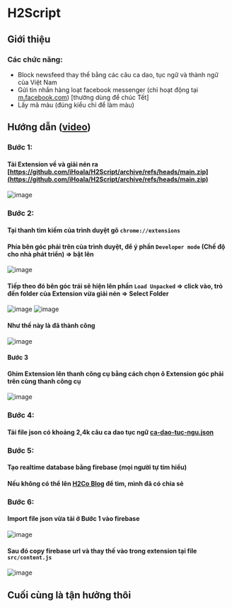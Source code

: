 # H2Script
## Giới thiệu
### Các chức năng:
- Block newsfeed thay thế bằng các câu ca dao, tục ngữ và thành ngữ của Việt Nam
- Gửi tin nhắn hàng loạt facebook messenger (chỉ hoạt động tại [m.facebook.com](https://m.facebook.com)) [thường dùng để chúc Tết]
- Lấy mã màu (đúng kiểu chỉ để làm màu)
## Hướng dẫn ([video](https://youtu.be/IBDeIA2s0wM))
### Bước 1:
#### Tải Extension về và giải nén ra [https://github.com/iHoala/H2Script/archive/refs/heads/main.zip](https://github.com/iHoala/H2Script/archive/refs/heads/main.zip)
![image](https://blogger.googleusercontent.com/img/a/AVvXsEi_kCCIlruCNS5Cy9PPWphlSt8elhqVh-q89rwFNI4cPBcv6d0HowJrr1uo4ySDSoNil08wQOPbWkVfAXTq0e7uOXIizVibWukb37d2N_I0nvBTYyeaHMkpqpY5WIoc3QcgEmK9Au1IDSVbeUeeiKnAL3nwKkNYzLPLCMqKhpKADgjHyFZ4pe9hXUXupHE)
### Bước 2:
#### Tại thanh tìm kiếm của trình duyệt gõ `chrome://extensions`
#### Phía bên góc phải trên của trình duyệt, để ý phần `Developer mode` (Chế độ cho nhà phát triển) => bật lên
![image](https://blogger.googleusercontent.com/img/a/AVvXsEjkunJPntnhahCr8zHvHrYWpLkdT81bgW1gKERW0ItHKNyAXu4veRndZTmrFaAinon70ek6zYZU-ArwzNjpwBwshkeGDWdd6QrTIcE5BnYKa2yDCAGaphX0KAgHcqPboAZp8jDkSod73myZ7T5zZId8A6wuAbzBhIFDxxnjqBMwXOzo3wYQys_soQRKPWo)
#### Tiếp theo đó bên góc trái sẽ hiện lên phần `Load Unpacked` => click vào, trỏ đến folder của Extension vừa giải nén => Select Folder
![image](https://blogger.googleusercontent.com/img/a/AVvXsEigs8YTD49YPphX4SGOZ1J6BizmerQqop97q5-5G7hqZDNcC9ElggwngVxOegl9NAJ5G7PZLoDaDCh35d9uVcWcGlRoH8BZYkLT7j2rYNQleX_ZfOdAiUaj4vAIZcbfmGtbMKAfpA2OkaYEaEI6ahQTL8dlsKgVQzml5hy6JKDceEFYjVuruHqcm-vHj_o)
![image](https://blogger.googleusercontent.com/img/a/AVvXsEjLZ2qm-IlG9Ymwha8lfYUY90dlAoJkk3FfVl3YRkiCSfsxzWnCbsTAhXKIqr1QaX4YfvybIZlli-iM8YMrJ3037LGDNtAXz5oQSeJxWGXcJ2vVVYbRY6RnDO1SR6RUBtPSO-AH3N5rTYBRORimTJZbCDCdROTQhC5Azv2HvJbzH928pT1uBrtGnHTnKj8)
#### Như thế này là đã thành công
![image](https://blogger.googleusercontent.com/img/a/AVvXsEhRCqODaV3xLuqCMLc-VygArnVkejBKaBetLLHmMJUhBJbZG1rwlbst9DpHBeOHTt95gDb-4z6uFUGzO4YF83YVv7nQGqUEK_i7nh4OJ452ZXee-8sUQVpkf9s13lP1xJnMUbbH68wiMaGIWh0HJ-XQdSfkE9rWS_ivvBdvc_Ly71tKsynu9x7M6YRLYyE)
#### Bước 3
#### Ghim Extension lên thanh công cụ bằng cách chọn ô Extension góc phải trên cùng thanh công cụ
![image](https://blogger.googleusercontent.com/img/a/AVvXsEiK4NnCBdnTSnH1LnXABXJ4K_aYE-lAPVy4Hyfe0VRgxawmU5gT-H5yP1Lqa2KNstwhnZ94dYJR14wlY7yI9RfojTaxAMpsnJuFGEZljyM1QSA7G8OFe9GMhU1NswpEZusPg7xSG9GMAaGf7WuTQu-ap6BwJvXCfSlp6MlViqwxXo8_1nJ6F7CZ6bT3krA)
### Bước 4:
#### Tải file json có khoảng 2,4k câu ca dao tục ngữ [ca-dao-tuc-ngu.json](https://github.com/iHoala/blogshare/blob/master/ca-dao-tuc-ngu.json)
### Bước 5:
#### Tạo realtime database bằng firebase (mọi người tự tim hiểu)
#### Nếu không có thể lên [H2Co Blog](https://www.h2.io.vn/) để tìm, mình đã có chia sẻ
### Bước 6:
#### Import file json vừa tải ở Bước 1 vào firebase

![image](https://blogger.googleusercontent.com/img/a/AVvXsEj-AasbtSpUsk5Vt-lthTidR8Sa3EZH8bxz8noriMDpSOQRt0sgVyweodE0uxUKjoOZHcs8RUQi2KcZvtqp-wtwbWbHU-1XJBV6oAyJcPfEV5PR_B-mtsIWmdaRaTLtO-RjWPNZMtaZjhvrDhib3f1TLCZA5rkfMCW4k8nFAI6s3m7slZFBfdjt2Yr7Qd0)

#### Sau đó copy firebase url và thay thế vào trong extension tại file `src/content.js`

![image](https://blogger.googleusercontent.com/img/a/AVvXsEh5HZC7Fq1VkeknrvaiIpbWIjzjssTNU3CTX7Hhdeohdc8591lA3WvFzu5vnNmjuFayz4NA3p6R6XNKkwmPmaUqCrdXPIc2T2jdZbhBU5F7Yqjq_XGNrh2xFwkIz3JyzOvyEC7Yb2ym7EwTDpiZprSRATdaetNvO70aPEKDp4MHrTJMa4GlxXfSX1st0q4)

## Cuối cùng là tận hưởng thôi
